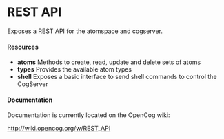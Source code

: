 REST API
========

Exposes a REST API for the atomspace and cogserver.

#### Resources

- **atoms** Methods to create, read, update and delete sets of atoms
- **types** Provides the available atom types
- **shell** Exposes a basic interface to send shell commands to control the CogServer

#### Documentation

Documentation is currently located on the OpenCog wiki:

http://wiki.opencog.org/w/REST_API
